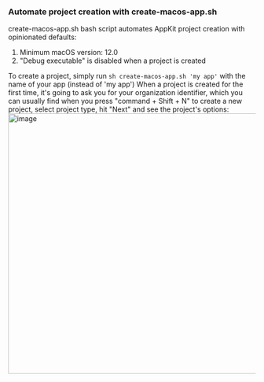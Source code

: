 ### Automate project creation with create-macos-app.sh


create-macos-app.sh bash script automates AppKit project creation with opinionated defaults:
1. Minimum macOS version: 12.0
2. "Debug executable" is disabled when a project is created

To create a project, simply run `sh create-macos-app.sh 'my app'` with the name of your app (instead of 'my app')
When a project is created for the first time, it's going to ask you for your organization identifier, which you can usually find when you press "command + Shift + N" to create a new project, select project type, hit "Next" and see the project's options:
<img width="738" height="530" alt="image" src="https://github.com/user-attachments/assets/fca6d456-5277-414b-b7d0-01480e93662c" />

